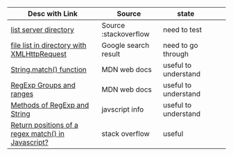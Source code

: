 
| Desc with Link | Source | state |   |   |
|---|---|---|---|---|
| [list server directory](https://stackoverflow.com/questions/27761044/list-server-directory-using-javascript-xhr)  | Source :stackoverflow  | need to test  |   |   |
|[file list in directory with XMLHttpRequest](https://www.google.com/search?q=file+list+in+directory+with+XMLHttpRequest&rlz=1C1GCEA_enUS873US873&oq=file+list+in+directory+with+XMLHttpRequest&aqs=chrome..69i57j33.20384j0j8&sourceid=chrome&ie=UTF-8)   | Google search result  | need to go through  |   |   |
|[ String.match() function](https://developer.mozilla.org/en-US/docs/Web/JavaScript/Reference/Global_Objects/String/match)   | MDN web docs  | useful to understand |   |   |
| [RegExp Groups and ranges](https://developer.mozilla.org/en-US/docs/Web/JavaScript/Guide/Regular_Expressions/Groups_and_Ranges)  | MDN web docs  | useful to understand  |   |   |
|[Methods of RegExp and String](https://javascript.info/regexp-methods)| javscript info | useful to understand |  |  | 
|[Return positions of a regex match() in Javascript?](https://stackoverflow.com/questions/2295657/return-positions-of-a-regex-match-in-javascript) | stack overflow | useful |  |  |
